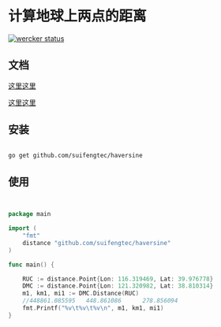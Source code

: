 # 计算地球上两点的距离

[![wercker status](https://app.wercker.com/status/81047e031cc01c7548f7eee7f4057f0b/s/master "wercker status")](https://app.wercker.com/project/byKey/81047e031cc01c7548f7eee7f4057f0b)
## 文档

[这里这里](https://godoc.org/github.com/suifengtec/haversine)

[这里这里](https://gowalker.org/github.com/suifengtec/haversine)

## 安装

```bash

go get github.com/suifengtec/haversine

```

## 使用

```go


package main

import (
    "fmt"
    distance "github.com/suifengtec/haversine"
)

func main() {

    RUC := distance.Point{Lon: 116.319469, Lat: 39.976778}
    DMC := distance.Point{Lon: 121.320982, Lat: 38.810314}
    m1, km1, mi1 := DMC.Distance(RUC)
    //448861.085595   448.861086      278.856094
    fmt.Printf("%v\t%v\t%v\n", m1, km1, mi1)
}
```


